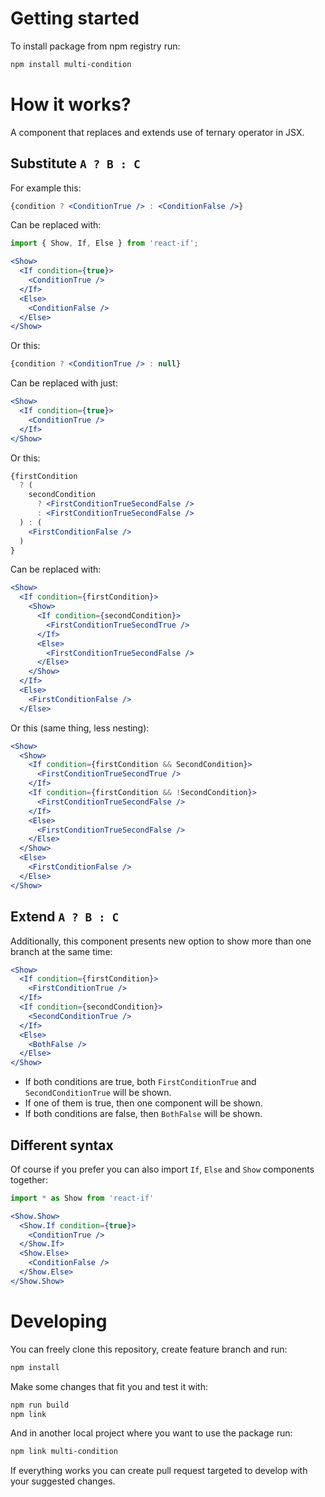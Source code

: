 # Getting started
To install package from npm registry run:
```bash
npm install multi-condition
```

# How it works?
A component that replaces and extends use of ternary operator in JSX.

## Substitute `A ? B : C`
For example this:
```jsx
{condition ? <ConditionTrue /> : <ConditionFalse />}
```

Can be replaced with:
```jsx
import { Show, If, Else } from 'react-if';

<Show>
  <If condition={true}>
    <ConditionTrue />
  </If>
  <Else>
    <ConditionFalse />
  </Else>
</Show>
```

Or this:
```jsx
{condition ? <ConditionTrue /> : null}
```

Can be replaced with just:
```jsx
<Show>
  <If condition={true}>
    <ConditionTrue />
  </If>
</Show>
```

Or this:
```jsx
{firstCondition
  ? (
    secondCondition
      ? <FirstConditionTrueSecondFalse />
      : <FirstConditionTrueSecondFalse />
  ) : (
    <FirstConditionFalse />
  )
}
```

Can be replaced with:
```jsx
<Show>
  <If condition={firstCondition}>
    <Show>
      <If condition={secondCondition}>
        <FirstConditionTrueSecondTrue />
      </If>
      <Else>
        <FirstConditionTrueSecondFalse />
      </Else>
    </Show>
  </If>
  <Else>
    <FirstConditionFalse />
  </Else>
```

Or this (same thing, less nesting):
```jsx
<Show>
  <Show>
    <If condition={firstCondition && SecondCondition}>
      <FirstConditionTrueSecondTrue />
    </If>
    <If condition={firstCondition && !SecondCondition}>
      <FirstConditionTrueSecondFalse />
    </If>
    <Else>
      <FirstConditionTrueSecondFalse />
    </Else>
  </Show>
  <Else>
    <FirstConditionFalse />
  </Else>
</Show>
```

## Extend `A ? B : C`
Additionally, this component presents new option to show more than one branch at the same time:
```jsx
<Show>
  <If condition={firstCondition}>
    <FirstConditionTrue />
  </If>
  <If condition={secondCondition}>
    <SecondConditionTrue />
  </If>
  <Else>
    <BothFalse />
  </Else>
</Show>
```

- If both conditions are true, both `FirstConditionTrue` and `SecondConditionTrue` will be shown.
- If one of them is true, then one component will be shown.
- If both conditions are false, then `BothFalse` will be shown.

## Different syntax

Of course if you prefer you can also import `If`, `Else` and `Show` components together:
```jsx
import * as Show from 'react-if'

<Show.Show>
  <Show.If condition={true}>
    <ConditionTrue />
  </Show.If>
  <Show.Else>
    <ConditionFalse />
  </Show.Else>
</Show.Show>
```

# Developing
You can freely clone this repository, create feature branch and run:
```bash
npm install
```
Make some changes that fit you and test it with:
```bash
npm run build
npm link
```
And in another local project where you want to use the package run:
```bash
npm link multi-condition
```
If everything works you can create pull request targeted to develop with your suggested changes.